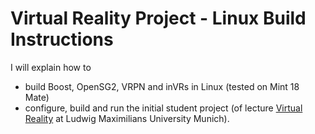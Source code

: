 # Virtual Reality Project - Linux Build Instructions

I will explain how to

 - build Boost, OpenSG2, VRPN and inVRs in Linux (tested on Mint 18 Mate)
 - configure, build and run the initial student project (of lecture [Virtual Reality][vr-lecture] at Ludwig Maximilians University Munich).

[vr-lecture]: http://www.nm.ifi.lmu.de/teaching/Vorlesungen/2016ss/vr/
